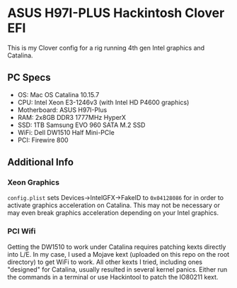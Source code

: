 # ASUS H97I-PLUS Hackintosh Clover EFI
This is my Clover config for a rig running 4th gen Intel graphics and Catalina.

## PC Specs
- OS: Mac OS Catalina 10.15.7
- CPU: Intel Xeon E3-1246v3 (with Intel HD P4600 graphics)
- Motherboard: ASUS H97I-Plus
- RAM: 2x8GB DDR3 1777MHz HyperX
- SSD: 1TB Samsung EVO 960 SATA M.2 SSD
- WiFi: Dell DW1510 Half Mini-PCIe
- PCI: Firewire 800

## Additional Info
### Xeon Graphics
```config.plist``` sets Devices->IntelGFX->FakeID to ```0x04128086``` for in order to activate graphics acceleration on Catalina. This may not be necessary or may even break graphics acceleration depending on your Intel graphics.
### PCI Wifi
Getting the DW1510 to work under Catalina requires patching kexts directly into L/E. In my case, I used a Mojave kext (uploaded on this repo on the root directory) to get WiFi to work. All other kexts I tried, including ones "designed" for Catalina, usually resulted in several kernel panics. Either run the commands in a terminal or use Hackintool to patch the IO80211 kext.
